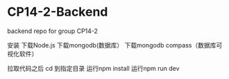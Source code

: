 # CP14-2-Backend
backend repo for group CP14-2

安装
下载Node.js
下载mongodb(数据库）
下载mongodb compass（数据库可视化软件）

拉取代码之后 cd 到指定目录
运行npm install
运行npm run dev



